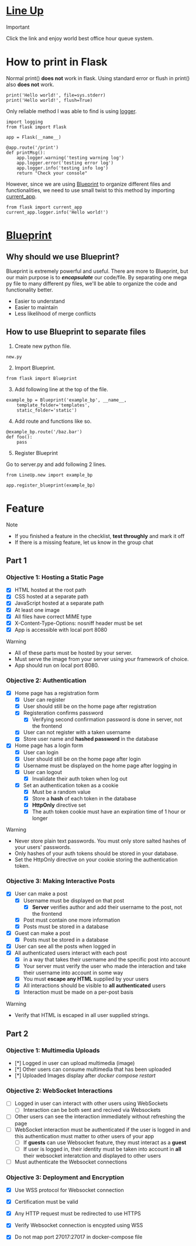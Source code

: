 # [Line Up](wonwoojeong.com)
> [!IMPORTANT]
> Click the link and enjoy world best office hour queue system.

# How to print in Flask
Normal print() **does not** work in flask.
Using standard error or flush in print() also **does not** work.
```
print('Hello world!', file=sys.stderr)
print('Hello world!', flush=True)
```
Only reliable method I was able to find is using [logger](https://flask.palletsprojects.com/en/2.3.x/logging/).
```
import logging
from flask import Flask

app = Flask(__name__)

@app.route('/print')
def printMsg():
    app.logger.warning('testing warning log')
    app.logger.error('testing error log')
    app.logger.info('testing info log')
    return "Check your console"
```
However, since we are using [Blueprint](https://flask.palletsprojects.com/en/2.3.x/blueprints/) to organize different files and functionalities, we need to use small twist to this method by importing [current_app](https://stackoverflow.com/questions/16994174/in-flask-how-to-access-app-logger-within-blueprint).
```
from flask import current_app
current_app.logger.info('Hello world!')
```
# [Blueprint](https://realpython.com/flask-blueprint/)
## Why should we use Blueprint?
Blueprint is extremely powerful and useful. There are more to Blueprint, but our main purpose is to ***encapsulate*** our code/file.
By separating one mega py file to many different py files, we'll be able to organize the code and functionality better.
- Easier to understand
- Easier to maintain
- Less likelihood of merge conflicts
## How to use Blueprint to separate files
1. Create new python file.
```
new.py
```
2. Import Blueprint.
```
from flask import Blueprint
```
3. Add following line at the top of the file.
```
example_bp = Blueprint('example_bp', __name__,
    template_folder='templates',
    static_folder='static')
```
4. Add route and functions like so.
```
@example_bp.route('/baz.bar')
def foo():
    pass
```
5. Register Blueprint

Go to server.py and add following 2 lines.
```
from LineUp.new import example_bp
```
```
app.register_blueprint(example_bp)
```
# Feature
> [!NOTE]
> - If you finished a feature in the checklist, **test throughly** and mark it off
> - If there is a missing feature, let us know in the group chat
## Part 1
### Objective 1: Hosting a Static Page
- [x] HTML hosted at the root path
- [x] CSS hosted at a separate path
- [x] JavaScript hosted at a separate path
- [x] At least one image
- [x] All files have correct MIME type
- [x] X-Content-Type-Options: nosniff header must be set
- [x] App is accessible with local port 8080
> [!WARNING]
> - All of these parts must be hosted by your server.
> - Must serve the image from your server using your framework of choice.
> - App should run on local port 8080.

### Objective 2: Authentication
- [x] Home page has a registration form
    - [x] User can register
    - [x] User should still be on the home page after registration
    - [x] Registeration confirms password
        - [x] Verifying second confirmation password is done in server, not the frontend
    - [x] User can not register with a taken username
    - [x] Store user name and **hashed password** in the database
- [x] Home page has a login form
    - [x] User can login  
    - [x] User should still be on the home page after login
    - [x] Username must be displayed on the home page after logging in
    - [x] User can logout
        - [x] Invalidate their auth token when log out
    - [x] Set an authentication token as a cookie
        - [x] Must be a random value
        - [x] Store a **hash** of each token in the database
        - [x] **HttpOnly** directive set
        - [x] The auth token cookie must have an expiration time of 1 hour or longer 
> [!WARNING]
> - Never store plain text passwords. You must only store salted hashes of your users' passwords.
> - Only hashes of your auth tokens should be stored in your database.
> - Set the HttpOnly directive on your cookie storing the authentication token.

### Objective 3: Making Interactive Posts
- [x] User can make a post
    - [x] Username must be displayed on that post
        - [x] **Server** verifies author and add their username to the post, not the frontend
    - [x] Post must contain one more information
    - [x] Posts must be stored in a database
- [x] Guest can make a post
    - [x] Posts must be stored in a database
- [x] User can see all the posts when logged in
- [x] All authenticated users interact with each post 
    - [x] in a way that takes their username and the specific post into account
    - [x] Your server must verify the user who made the interaction and take their username into account in some way
    - [x] You must **escape any HTML** supplied by your users
    - [x] All interactions should be visible to **all authenticated** users
    - [x] Interaction must be made on a per-post basis
> [!WARNING]
> - Verify that HTML is escaped in all user supplied strings.
## Part 2
### Objective 1: Multimedia Uploads
- [*] Logged in user can upload multimedia (image)
- [*] Other users can consume multimedia that has been uploaded
- [*] Uploaded Images display after *docker compose restart*

### Objective 2: WebSocket Interactions
- [ ] Logged in user can interact with other users using WebSockets
    - [ ] Interaction can be both sent and recived via Websockets
- [ ] Other users can see the interaction immediately without refreshing the page
- [ ] WebSocket interaction must be authenticated if the user is logged in and this authentication must matter to other users of your app
    - [ ] If **guests** can use Websocket feature, they must interact as a **guest**
    - [ ] If user is logged in, their identity must be taken into account in **all** their websocket interatction and displayed to other users
- [ ] Must authenticate the Websocket connections

### Objective 3: Deployment and Encryption
- [x] Use WSS protocol for Websocket connection
- [x] Certification must be valid
- [x] Any HTTP request must be redirected to use HTTPS
- [x] Verify Websocket connection is encypted using WSS
- [x] Do not map port 27017:27017 in docker-compose file

